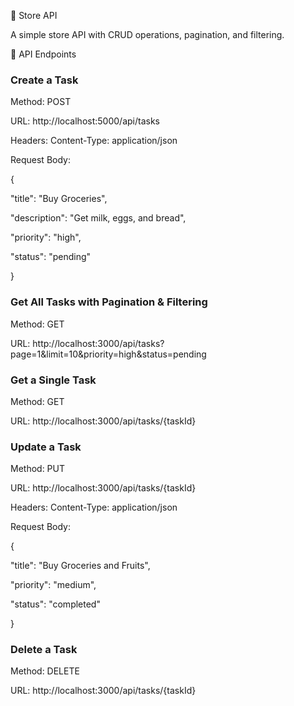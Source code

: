 📝 Store API

A simple store API with CRUD operations, pagination, and filtering.

📌 API Endpoints

### Create a Task

Method: POST

URL: http://localhost:5000/api/tasks

Headers: Content-Type: application/json

Request Body:

{

  "title": "Buy Groceries",
  
  "description": "Get milk, eggs, and bread",
  
  "priority": "high",
  
  "status": "pending"
  
}

### Get All Tasks with Pagination & Filtering

Method: GET

URL: http://localhost:3000/api/tasks?page=1&limit=10&priority=high&status=pending

### Get a Single Task

Method: GET

URL: http://localhost:3000/api/tasks/{taskId}

### Update a Task

Method: PUT

URL: http://localhost:3000/api/tasks/{taskId}

Headers: Content-Type: application/json

Request Body:

{

  "title": "Buy Groceries and Fruits",
  
  "priority": "medium",
  
  "status": "completed"
  
}

### Delete a Task

Method: DELETE

URL: http://localhost:3000/api/tasks/{taskId}


 



